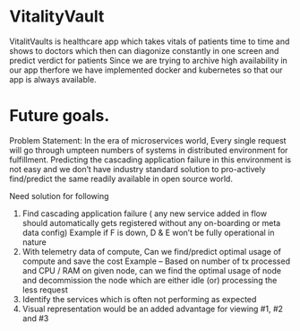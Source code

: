 # VitalityVault
VitalitVaults is healthcare app which takes vitals of patients time to time and shows to doctors which then can diagonize constantly in one screen and predict verdict for patients
Since we are trying to archive high availability in our app therfore we have implemented docker and kubernetes so that our app is always available.
# Future goals.
Problem Statement:
In the era of microservices world, Every single request will go through umpteen numbers of systems in 
distributed environment for fulfillment. Predicting the cascading application failure in this environment 
is not easy and we don’t have industry standard solution to pro-actively find/predict the same readily 
available in open source world. 

Need solution for following 
1. Find cascading application failure ( any new service added in flow should automatically gets 
registered without any on-boarding or meta data config) 
Example if F is down, D & E won’t be fully operational in nature 
2. With telemetry data of compute, Can we find/predict optimal usage of compute and save the 
cost 
Example – Based on number of tx processed and CPU / RAM on given node, can we find the 
optimal usage of node and decommission the node which are either idle (or) processing the less 
request  
3. Identify the services which is often not performing as expected 
4. Visual representation would be an added advantage for viewing #1, #2 and #3 
